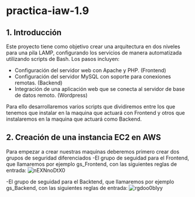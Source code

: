 # practica-iaw-1.9

## 1. Introducción
Este proyecto tiene como objetivo crear una arquitectura en dos niveles para una pila LAMP, configurando los servicios de manera automatizada utilizando scripts de Bash. Los pasos incluyen:

- Configuración del servidor web con Apache y PHP. (Frontend)
- Configuración del servidor MySQL con soporte para conexiones remotas. (Backend)
- Integración de una aplicación web que se conecta al servidor de base de datos remoto. (Wordpress)

Para ello desarrollaremos varios scripts que dividiremos entre los que tenemos que instalar en la maquina que actuará con Frontend y otros que instalaremos en la maquina que actuará como Backend.

## 2. Creación de una instancia EC2 en AWS

Para empezar a crear nuestras maquinas deberemos primero crear dos grupos de seguridad diferenciados
-El grupo de seguidad para el Frontend, que llamaremos por ejemplo gs_Frontend, con las siguientes reglas de entrada: 
  ![nEXNnoDtX0](https://github.com/user-attachments/assets/6c9b5957-657f-4546-bcca-74f3a7a5163d)

-El grupo de seguidad para el Backtend, que llamaremos por ejemplo gs_Backend, con las siguientes reglas de entrada: 
  ![rgdoo0bIyy](https://github.com/user-attachments/assets/9af7db71-59ee-45eb-8605-5496bb20d09c)
